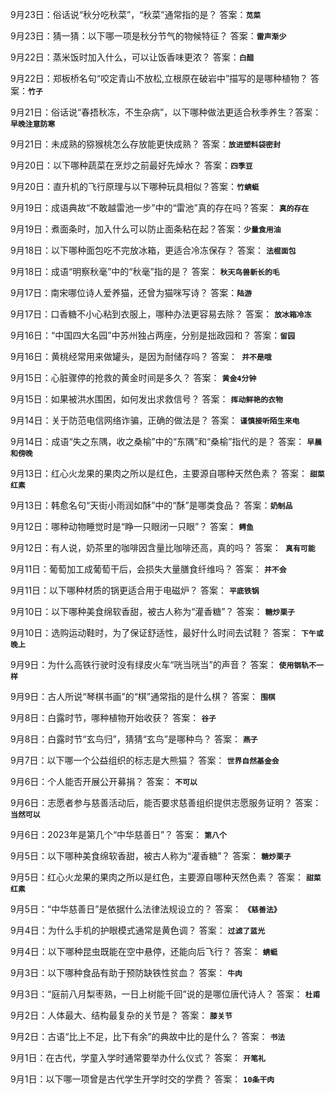 9月23日：俗话说“秋分吃秋菜”，“秋菜”通常指的是？ 答案：**`苋菜`**

9月23日：猜一猜：以下哪一项是秋分节气的物候特征？ 答案：**`雷声渐少`**

9月22日：蒸米饭时加入什么，可以让饭香味更浓？ 答案：**`白醋`**

9月22日：郑板桥名句“咬定青山不放松,立根原在破岩中”描写的是哪种植物？ 答案：**`竹子`**

9月21日：俗话说“春捂秋冻，不生杂病”，以下哪种做法更适合秋季养生？答案：**`早晚注意防寒`**

9月21日：未成熟的猕猴桃怎么存放能更快成熟？ 答案：**`放进塑料袋密封`**

9月20日：以下哪种蔬菜在烹炒之前最好先焯水？ 答案：**`四季豆`**

9月20日：直升机的飞行原理与以下哪种玩具相似？答案：**`竹蜻蜓`**

9月19日：成语典故“不敢越雷池一步”中的“雷池”真的存在吗？答案： **`真的存在`**

9月19日：煮面条时，加入什么可以防止面条粘在起？答案：**`少量食用油`**

9月18日：以下哪种面包吃不完放冰箱，更适合冷冻保存？ 答案： **`法棍面包 `**

9月18日：成语“明察秋毫”中的“秋毫”指的是？ 答案： **`秋天鸟兽新长的毛 `**

9月17日：南宋哪位诗人爱养猫，还曾为猫咪写诗？ 答案：**`陆游`** 

9月17日：口香糖不小心粘到衣服上，哪种办法更容易去除？ 答案： **`放冰箱冷冻 `**

9月16日：“中国四大名园”中苏州独占两座，分别是拙政园和？ 答案：**` 留园 `**

9月16日：黄桃经常用来做罐头，是因为耐储存吗？ 答案：**` 并不是哦`**

9月15日：心脏骤停的抢救的黄金时间是多久？ 答案： **`黄金4分钟`**

9月15日：如果被洪水围困，如何发出求救信号？ 答案： **`挥动鲜艳的衣物`** 

9月14日：关于防范电信网络诈骗，正确的做法是？ 答案： **`谨慎接听陌生来电`**

9月14日：成语“失之东隅，收之桑榆”中的“东隅”和“桑榆”指代的是？ 答案： **`早晨和傍晚`**

9月13日：红心火龙果的果肉之所以是红色，主要源自哪种天然色素？ 答案： **`甜菜红素`**

9月13日：韩愈名句“天街小雨润如酥”中的“酥”是哪类食品？ 答案：**` 奶制品 `**

9月12日：哪种动物睡觉时是“睁一只眼闭一只眼”？ 答案： **`鳄鱼 `**

9月12日：有人说，奶茶里的咖啡因含量比咖啡还高，真的吗？ 答案：**` 真有可能`**

9月11日：葡萄加工成葡萄干后，会损失大量膳食纤维吗？ 答案： **`并不会`**

9月11日：以下哪种材质的锅更适合用于电磁炉？ 答案： **`平底铁锅`**

9月10日：以下哪种美食绵软香甜，被古人称为“灌香糖”？ 答案： **`糖炒栗子`**

9月10日：选购运动鞋时，为了保证舒适性，最好什么时间去试鞋？ 答案： **`下午或晚上`**

9月9日：为什么高铁行驶时没有绿皮火车“咣当咣当”的声音？ 答案： **`使用钢轨不一样`**

9月9日：古人所说“琴棋书画”的“棋”通常指的是什么棋？ 答案： **`围棋`**

9月8日：白露时节，哪种植物开始收获？ 答案： **`谷子`**

9月8日：白露时节“玄鸟归”，猜猜“玄鸟”是哪种鸟？ 答案： **`燕子`**

9月7日：以下哪一个公益组织的标志是大熊猫？ 答案： **`世界自然基金会`**

9月6日：个人能否开展公开募捐？ 答案： **`不可以`**

9月6日：志愿者参与慈善活动后，能否要求慈善组织提供志愿服务证明？ 答案： **`当然可以`**

9月6日：2023年是第几个“中华慈善日”？ 答案： **`第八个`**

9月5日：以下哪种美食绵软香甜，被古人称为“灌香糖”？ 答案： **`糖炒栗子`**

9月5日：红心火龙果的果肉之所以是红色，主要源自哪种天然色素？ 答案： **`甜菜红素 `**

9月5日：“中华慈善日”是依据什么法律法规设立的？ 答案： **`《慈善法》 `**

9月4日：为什么手机的护眼模式通常是黄色调？ 答案： **`过滤了蓝光 `**

9月4日：以下哪种昆虫既能在空中悬停，还能向后飞行？ 答案： **`蜻蜓 `**

9月3日：以下哪种食品有助于预防缺铁性贫血？ 答案： **`牛肉 `**

9月3日：“庭前八月梨枣熟，一日上树能千回”说的是哪位唐代诗人？ 答案： **`杜甫 `**

9月2日：人体最大、结构最复杂的关节是？ 答案： **`膝关节`**

9月2日：古语“比上不足，比下有余”的典故中比的是什么？ 答案： **`书法`**

9月1日：在古代，学童入学时通常要举办什么仪式？ 答案： **`开笔礼 `**

9月1日：以下哪一项曾是古代学生开学时交的学费？ 答案： **`10条干肉 `**
